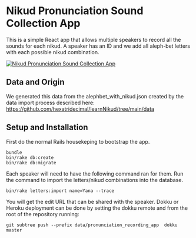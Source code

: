 # Nikud Pronunciation Sound Collection App

This is a simple React app that allows multiple speakers to record all
the sounds for each nikud. A speaker has an ID and we add all
aleph-bet letters with each possible nikud combination.

[![Nikud Pronunciation Sound Collection App](http://img.youtube.com/vi/z1mszMaORAI/0.jpg)](http://www.youtube.com/watch?v=z1mszMaORAI "Nikud Pronunciation Sound Collection App")

## Data and Origin

We generated this data from the alephbet_with_nikud.json created by the
data import process described here:
https://github.com/hexatridecimal/learnNikud/tree/main/data

## Setup and Installation

First do the normal Rails housekeping to bootstrap the app.

```
bundle
bin/rake db:create
bin/rake db:migrate
```

Each speaker will need to have the following command ran for them.
Run the command to import the letters/nikud combinations into
the database.

```
bin/rake letters:import name=Yana --trace
```

You will get the edit URL that can be shared with the speaker. Dokku
or Heroku deployment can be done by setting the dokku remote and from
the root of the repository running:

```
git subtree push --prefix data/pronunciation_recording_app  dokku master
```
